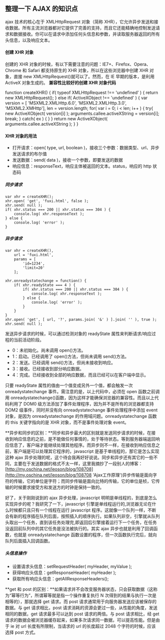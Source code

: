 <!--
date: 2013-08-13
title: 整理一下 AJAX 的知识点
description: ajax 技术的核心在于 XMLHttpRequest 对象（简称 XHR），它允许异步发送和接收数据。所有主流浏览器都对它提供了完善的支持，而且它还能精确地控制发送请求和数据接收。你可以在请求中添加任何头信息和参数，并读取服务器返回的所有头信息，以及响应文本。
-->

## 整理一下 AJAX 的知识点

ajax 技术的核心在于 XMLHttpRequest 对象（简称 XHR），它允许异步发送和接收数据。所有主流浏览器都对它提供了完善的支持，而且它还能精确地控制发送请求和数据接收。你可以在请求中添加任何头信息和参数，并读取服务器返回的所有头信息，以及响应文本。

#### 创建 XHR 对象

创建的 XHR 对象的时候，有以下需要注意的问题：IE7+、Firefox、Opera、Chrome 和 Safari 都支持原生的 XHR 对象，所以在这些浏览器中创建 XHR 对象，直接 new XMLHttpRequest()就可以了。然而，在 IE 早期的版本，是利用 ActiveX 对象生成的。 **兼容性比较好的创建 XHR 对象代码**

function createXHR() { if( typeof XMLHttpRequest !== 'undefined' ) { return new XMLHttpRequest(); } else if( ActiveXObject !== 'undefined' ) { var version = [ 'MSXML2.XMLHttp.6.0', 'MSXML2.XMLHttp.3.0', 'MSXML2.XMHttp'], len = version.length; for( var i = 0; i < len; i++ ) { try{ new ActiveXObject( version[i] ); arguments.callee.activeXString = version[i]; break; } catch( ex ) { } } return new ActiveXObject( arguments.callee.activeXString ); } }

#### XHR 对象的用法

- 打开请求：open( type, url, boolean )，接收三个参数：数据类型、url、异步发送请求的布尔值
- 发送数据：send( data )，接收一个参数，即要发送的数据
- 响应信息：responseText，响应主体被返回的文本。status，响应的 http 状态码

##### 同步请求

    var xhr = createXHR();
    xhr.open( 'get', 'fuxi.html', false );
    xhr.send( null );
    if( xhr.status === 200 || xhr.status === 304 ) {
        console.log( xhr.responseText );
    } else {
    	console.log( 'error' );
    }

##### 异步请求

    var xhr = createXHR(),
    	url = 'fuxi.html',
    	params = [
    		'id=1234',
    		'limit=20'
    	];

    xhr.onreadystatechange = function() {
    	if( xhr.readyState === 4 ) {
    		if( xhr.status === 200 || xhr.status === 304 ) {
    			console.log( xhr.responseText );
    		} else {
    			console.log( 'error' );
    		}
    	}
    }
    xhr.open( 'get', [ url, '?', params.join( '&' ) ].join( '' ), true );
    xhr.send( null );

发送异步请求的时候，可以通过检测对象的 readyState 属性来判断请求/响应过程的当前活动阶段。

- 0：未初始化。尚未调用 open()方法。
- 1：启动。已经调用了 open()方法，但尚未调用 send()方法。
- 2：发送。已经调用 send()方法，但尚未接收到响应。
- 3：接收。已经接收到部分响应数据。
- 4：完成。已经接收到全部的响应数据，而且已经可以在客户端中显示。

只要 readyState 属性的值由一个值变成另外一个值，都会触发一次 onreadystatechange 事件。需注意的是，以上代码中，必须在 open 函数之前调用 onreadystatechange()函数，因为这样才能确保浏览器的兼容性。而且以上代码利用了 DOM0 级方法添加了事件处理程序，因为并不是所有的浏览器都支持 DOM2 级事件，同时并没有向 onreadystatechange 事件处理程序中添加 event 对象，是因为 onreadystatechange 的作用域问题。onreadystatechange 函数的 this 关键字指向的是 XHR 对象，而不是事件处理对象 event。

**异步和同步的区别：**同步和异步最大的区别就是发送同步请求的时候，在接收到响应信息的之前，是不能做任何事情的，处于等待状态。等到服务器端返回响应信息了，客户端才能继续处理其他程序。而异步则不一样，在接收到响应信息之前，客户端是可以处理其它程序的，javascript 是基于单线程的，那它是怎么实现这种 ajax 异步处理的呢，这个待会我再好好说说。同步和异步还有其它的一些不同，主要在于发送数据的格式不太一样，这里我摘抄了一段别人的博客：[http://my.oschina.net/leoson/blog/108708](http://my.oschina.net/leoson/blog/108708 'Ajax工作原理')异步传输是面向字符的传输，它的单位是字符；而同步传输是面向比特的传输，它的单位是桢，它传输的时候要求接受方和发送方的时钟是保持一致的。

好了，关于刚刚说到的 ajax 异步处理，javascript 明明是单线程的，到底是怎么实现异步的呢？我研究了一下，javascript 引擎是单线程运行的,浏览器无论在什么时候都只且只有一个线程在运行 javascript 程序。这就像一个队列一样，不断会有新的程序插在队列后面，按照插入的顺序执行。如果队列非空，引擎就从队列头取出一个任务，直到该任务处理完,即返回后引擎接着运行下一个任务，在任务没返回前队列中的其它任务是没法被执行的。其实 ajax 异步也就是利用了回调函数，也就是 onreadystatechange 函数设置的程序，但一次函数执行完后，就向队列后面插入回调函数。

##### 头信息操作

- 设置请求头信息：setRequestHeader( myHeader, myValue );
- 获得响应头信息：getResponseHeader( myHeader );
- 获取所有响应头信息：getAllResponseHeaders();

**get 和 post 的区别：**如果请求并不会改变服务器状态，只会获取数据（这称为“幂等行为”，所谓幂等就是指一个操作重复执行 N 次得到的结果与执行一次是相等的），那就选择 get 请求。而 post 请求通常用于向服务器发送应该被保存的数据。与 get 请求相比，post 请求消耗的资源会更过一些，从性能的角度，发送相同的数据，get 请求最多可以达到 post 请求的两倍。与 post 请求相比，经 get 请求的数据会被浏览器缓存起来，如果多次请求同一数据，可以提高性能。但是由于 ie 对 url 长度有所限制，当请求的 url 的长度超过 2048 个字符的时候，应该选择 post 方式。
